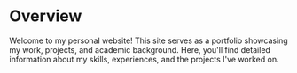 # Overview
Welcome to my personal website! This site serves as a portfolio showcasing my work, projects, and academic background. Here, you'll find detailed information about my skills, experiences, and the projects I've worked on.
